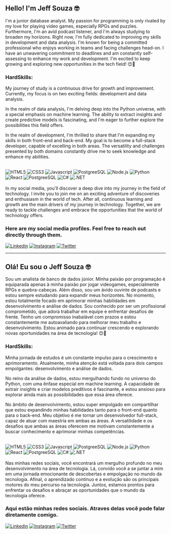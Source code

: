 ## Hello! I'm Jeff Souza 🤓

I'm a junior database analyst. My passion for programming is only rivaled by my love for playing video games, especially RPGs and puzzles. Furthermore, I'm an avid podcast listener, and I'm always studying to broaden my horizons. Right now, I'm fully dedicated to improving my skills in development and data analysis. I'm known for being a committed professional who enjoys working in teams and facing challenges head-on. I have an unwavering commitment to deadlines and am constantly self-assessing to enhance my work and development. I'm excited to keep growing and exploring new opportunities in the tech field! 😊🚀

### HardSkills:

My journey of study is a continuous drive for growth and improvement. Currently, my focus is on two exciting fields: development and data analysis.

In the realm of data analysis, I'm delving deep into the Python universe, with a special emphasis on machine learning. The ability to extract insights and create predictive models is fascinating, and I'm eager to further explore the possibilities this field offers.

In the realm of development, I'm thrilled to share that I'm expanding my skills in both front-end and back-end. My goal is to become a full-stack developer, capable of excelling in both areas. The versatility and challenges presented by both domains constantly drive me to seek knowledge and enhance my abilities.

<div style = "display: inline_block"></br>
    <img align_item ="center" alt = "HTML5" src = "https://img.shields.io/badge/HTML5-E34F26?style=for-the-badge&logo=html5&logoColor=white"/>
    <img align_item ="center" alt = "CSS3" src = "https://img.shields.io/badge/CSS3-1572B6?style=for-the-badge&logo=css3&logoColor=white"/> 
    <img align_item ="center" alt = "Javascript" src = "https://img.shields.io/badge/JavaScript-F7DF1E?style=for-the-badge&logo=javascript&logoColor=black"/>
    <img align_item ="center" alt = "PostgreeSQL" src = "https://img.shields.io/badge/TypeScript-007ACC?style=for-the-badge&logo=typescript&logoColor=white"/> 
    <img align_item ="center" alt = "Node.js" src = "https://img.shields.io/badge/Node.js-43853D?style=for-the-badge&logo=node.js&logoColor=white"/>
    <img align_item ="center" alt = "Python" src = "https://img.shields.io/badge/Python-3776AB?style=for-the-badge&logo=python&logoColor=white"/>
    <img align_item ="center" alt = "React" src = "https://img.shields.io/badge/React-20232A?style=for-the-badge&logo=react&logoColor=61DAFB"/>
    <img align_item ="center" alt = "PostgreeSQL" src = "https://img.shields.io/badge/PostgreSQL-316192?style=for-the-badge&logo=postgresql&logoColor=white"/> 
    <img align_item ="center" alt = "C#" src = "https://img.shields.io/badge/C%23-239120?style=for-the-badge&logo=c-sharp&logoColor=whit"/> 
    <img align_item ="center" alt = ".NET" src = "https://img.shields.io/badge/.NET-5C2D91?style=for-the-badge&logo=.net&logoColor=white"/> 
</div></br>
In my social media, you'll discover a deep dive into my journey in the field of technology. I invite you to join me on an exciting adventure of discoveries and enthusiasm in the world of tech. After all, continuous learning and growth are the main drivers of my journey in technology. Together, we are ready to tackle challenges and embrace the opportunities that the world of technology offers.

### Here are my social media profiles. Feel free to reach out directly through them.

[![Linkedin](https://img.shields.io/badge/LinkedIn-0077B5?style=for-the-badge&logo=linkedin&logoColor=white)](https://www.linkedin.com/in/jeffsouzaxd)
[![Instagram](https://img.shields.io/badge/Instagram-E4405F?style=for-the-badge&logo=instagram&logoColor=white)](https://instagram.com/jeffsouzaxd?utm_source=qr&igshid=MzNlNGNkZWQ4Mg==)
[![Twitter](https://img.shields.io/badge/Twitter-1DA1F2?style=for-the-badge&logo=twitter&logoColor=white)](https://twitter.com/JeffSouzaXD?t=6-hTO6M8GmsKEecTNLquyQ&s=09)

----------------------------------------------------------------------------

## Olá! Eu sou o Jeff Souza 🤓

Sou um analista de banco de dados júnior. Minha paixão por programação é equiparada apenas à minha paixão por jogar videogames, especialmente RPGs e quebra-cabeças. Além disso, sou um ávido ouvinte de podcasts e estou sempre estudando para expandir meus horizontes. No momento, estou totalmente focado em aprimorar minhas habilidades em desenvolvimento e análise de dados. Sou conhecido por ser um profissional comprometido, que adora trabalhar em equipe e enfrentar desafios de frente. Tenho um compromisso inabalável com prazos e estou constantemente me autoavaliando para melhorar meu trabalho e desenvolvimento. Estou animado para continuar crescendo e explorando novas oportunidades na área de tecnologia! 😊🚀

### HardSkills:

Minha jornada de estudos é um constante impulso para o crescimento e aprimoramento. Atualmente, minha atenção está voltada para dois campos empolgantes: desenvolvimento e análise de dados.

No reino da análise de dados, estou mergulhando fundo no universo do Python, com uma ênfase especial em machine learning. A capacidade de extrair insights e criar modelos preditivos é fascinante, e estou ansioso para explorar ainda mais as possibilidades que essa área oferece.

No âmbito de desenvolvimento, estou super empolgado em compartilhar que estou expandindo minhas habilidades tanto para o front-end quanto para o back-end. Meu objetivo é me tornar um desenvolvedor full-stack, capaz de atuar com maestria em ambas as áreas. A versatilidade e os desafios que ambas as áreas oferecem me motivam constantemente a buscar conhecimento e aprimorar minhas competências.

<div style = "display: inline_block"></br>
    <img align_item ="center" alt = "HTML5" src = "https://img.shields.io/badge/HTML5-E34F26?style=for-the-badge&logo=html5&logoColor=white"/>
    <img align_item ="center" alt = "CSS3" src = "https://img.shields.io/badge/CSS3-1572B6?style=for-the-badge&logo=css3&logoColor=white"/> 
    <img align_item ="center" alt = "Javascript" src = "https://img.shields.io/badge/JavaScript-F7DF1E?style=for-the-badge&logo=javascript&logoColor=black"/>
    <img align_item ="center" alt = "PostgreeSQL" src = "https://img.shields.io/badge/TypeScript-007ACC?style=for-the-badge&logo=typescript&logoColor=white"/> 
    <img align_item ="center" alt = "Node.js" src = "https://img.shields.io/badge/Node.js-43853D?style=for-the-badge&logo=node.js&logoColor=white"/>
    <img align_item ="center" alt = "Python" src = "https://img.shields.io/badge/Python-3776AB?style=for-the-badge&logo=python&logoColor=white"/>
    <img align_item ="center" alt = "React" src = "https://img.shields.io/badge/React-20232A?style=for-the-badge&logo=react&logoColor=61DAFB"/>
    <img align_item ="center" alt = "PostgreeSQL" src = "https://img.shields.io/badge/PostgreSQL-316192?style=for-the-badge&logo=postgresql&logoColor=white"/> 
    <img align_item ="center" alt = "C#" src = "https://img.shields.io/badge/C%23-239120?style=for-the-badge&logo=c-sharp&logoColor=whit"/> 
    <img align_item ="center" alt = ".NET" src = "https://img.shields.io/badge/.NET-5C2D91?style=for-the-badge&logo=.net&logoColor=white"/> 
</div></br>
Nas minhas redes sociais, você encontrará um mergulho profundo no meu desenvolvimento na área de tecnologia. Lá, convido você a se juntar a mim em uma jornada emocionante de descobertas e empolgação no mundo da tecnologia. Afinal, o aprendizado contínuo e a evolução são os principais motores do meu percurso na tecnologia. Juntos, estamos prontos para enfrentar os desafios e abraçar as oportunidades que o mundo da tecnologia oferece.

### Aqui estão minhas redes sociais. Atraves delas você pode falar diretamente comigo.

[![Linkedin](https://img.shields.io/badge/LinkedIn-0077B5?style=for-the-badge&logo=linkedin&logoColor=white)](https://www.linkedin.com/in/jeffsouzaxd)
[![Instagram](https://img.shields.io/badge/Instagram-E4405F?style=for-the-badge&logo=instagram&logoColor=white)](https://instagram.com/jeffsouzaxd?utm_source=qr&igshid=MzNlNGNkZWQ4Mg==)
[![Twitter](https://img.shields.io/badge/Twitter-1DA1F2?style=for-the-badge&logo=twitter&logoColor=white)](https://twitter.com/JeffSouzaXD?t=6-hTO6M8GmsKEecTNLquyQ&s=09)

